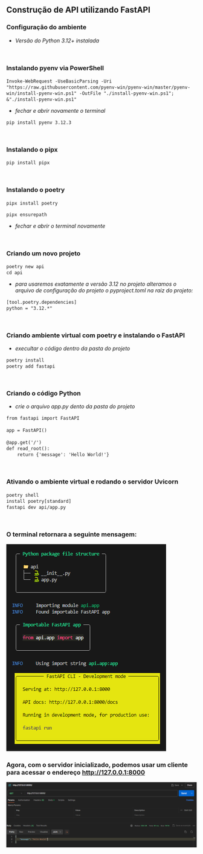 ## Construção de API utilizando FastAPI

### Configuração do ambiente

* *Versão do Python 3.12+ instalada*
<br>

### Instalando pyenv via PowerShell 
```
Invoke-WebRequest -UseBasicParsing -Uri "https://raw.githubusercontent.com/pyenv-win/pyenv-win/master/pyenv-win/install-pyenv-win.ps1" -OutFile "./install-pyenv-win.ps1"; &"./install-pyenv-win.ps1"
```

* *fechar e abrir novamente o terminal*

```
pip install pyenv 3.12.3
```
<br>

### Instalando o pipx

```
pip install pipx
```
<br>

### Instalando o poetry

```
pipx install poetry
```
```
pipx ensurepath
```
* *fechar e abrir o terminal novamente*
<br>

### Criando um novo projeto

```
poetry new api
cd api
```

* *para usaremos exatamente a versão 3.12 no projeto alteramos o arquivo de configuração do projeto o pyproject.toml na raiz do projeto:*

```
[tool.poetry.dependencies]
python = "3.12.*"
```
<br>

### Criando ambiente virtual com poetry e instalando o FastAPI
* *execultar o código dentro da pasta do projeto*
```
poetry install 
poetry add fastapi
```
<br>

### Criando o código Python
* *crie o arquivo app.py dento da pasta do projeto*

```
from fastapi import FastAPI

app = FastAPI()

@app.get('/')
def read_root():
    return {'message': 'Hello World!'}
```
<br>

### Ativando o ambiente virtual e rodando o servidor Uvicorn

```
poetry shell
install poetry[standard]
fastapi dev api/app.py
```
<br>

### O terminal retornara a seguinte mensagem:

<img src="/img/Screenshot_37.png">

### Agora, com o servidor inicializado, podemos usar um cliente para acessar o endereço http://127.0.0.1:8000

<img src="/img/Screenshot_38.png">


